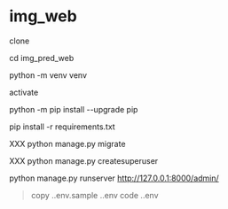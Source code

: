 # img_web

clone

cd img_pred_web

python -m venv venv

activate

python -m pip install --upgrade pip

pip install -r requirements.txt

XXX python manage.py migrate

XXX python manage.py createsuperuser

python manage.py runserver
http://127.0.0.1:8000/admin/

> copy .\.env.sample .\.env
> code .\.env
